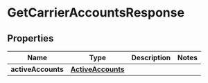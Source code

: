 
# GetCarrierAccountsResponse

## Properties
Name | Type | Description | Notes
------------ | ------------- | ------------- | -------------
**activeAccounts** | [**ActiveAccounts**](ActiveAccounts.md) |  | 



